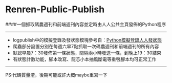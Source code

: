 Renren-Public-Publish
=====================

####一個抓取碼農週刊和前端週刊內容並定時由人人公共主頁發佈的Python程序

---------------------------

 - logpublish中的模擬登錄及發狀態模塊參考自：[Python模擬登錄人人發狀態][1]
 - 爬蟲部分設置分別在每週六早7點抓取一次碼農週刊和前端週刊的所有內容
 - 默認早晨7：30發佈第一條狀態，間隔兩小時發送一條，到晚上19：30結束
 - 有狀態計數功能，腳本改寫、龍芯小本抽風斷電等重啓腳本均可正常工作

---------------------------
 
PS:代碼質量渣，後期可能或許大概maybe重寫一下

  [1]: http://www.oschina.net/code/snippet_946076_17870